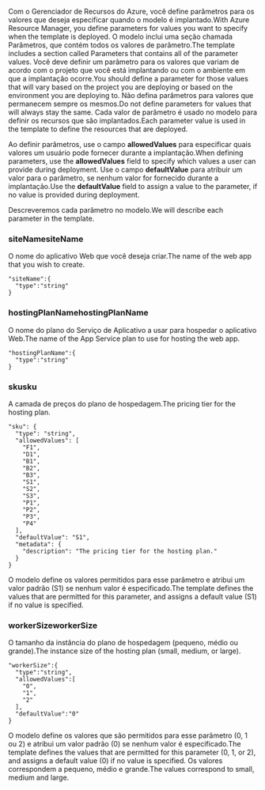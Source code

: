 <span data-ttu-id="3f4f3-101">Com o Gerenciador de Recursos do Azure, você define parâmetros para os valores que deseja especificar quando o modelo é implantado.</span><span class="sxs-lookup"><span data-stu-id="3f4f3-101">With Azure Resource Manager, you define parameters for values you want to specify when the template is deployed.</span></span> <span data-ttu-id="3f4f3-102">O modelo inclui uma seção chamada Parâmetros, que contém todos os valores de parâmetro.</span><span class="sxs-lookup"><span data-stu-id="3f4f3-102">The template includes a section called Parameters that contains all of the parameter values.</span></span>
<span data-ttu-id="3f4f3-103">Você deve definir um parâmetro para os valores que variam de acordo com o projeto que você está implantando ou com o ambiente em que a implantação ocorre.</span><span class="sxs-lookup"><span data-stu-id="3f4f3-103">You should define a parameter for those values that will vary based on the project you are deploying or based on the environment you are deploying to.</span></span> <span data-ttu-id="3f4f3-104">Não defina parâmetros para valores que permanecem sempre os mesmos.</span><span class="sxs-lookup"><span data-stu-id="3f4f3-104">Do not define parameters for values that will always stay the same.</span></span> <span data-ttu-id="3f4f3-105">Cada valor de parâmetro é usado no modelo para definir os recursos que são implantados.</span><span class="sxs-lookup"><span data-stu-id="3f4f3-105">Each parameter value is used in the template to define the resources that are deployed.</span></span> 

<span data-ttu-id="3f4f3-106">Ao definir parâmetros, use o campo **allowedValues** para especificar quais valores um usuário pode fornecer durante a implantação.</span><span class="sxs-lookup"><span data-stu-id="3f4f3-106">When defining parameters, use the **allowedValues** field to specify which values a user can provide during deployment.</span></span> <span data-ttu-id="3f4f3-107">Use o campo **defaultValue** para atribuir um valor para o parâmetro, se nenhum valor for fornecido durante a implantação.</span><span class="sxs-lookup"><span data-stu-id="3f4f3-107">Use the **defaultValue** field to assign a value to the parameter, if no value is provided during deployment.</span></span>

<span data-ttu-id="3f4f3-108">Descreveremos cada parâmetro no modelo.</span><span class="sxs-lookup"><span data-stu-id="3f4f3-108">We will describe each parameter in the template.</span></span>

### <a name="sitename"></a><span data-ttu-id="3f4f3-109">siteName</span><span class="sxs-lookup"><span data-stu-id="3f4f3-109">siteName</span></span>
<span data-ttu-id="3f4f3-110">O nome do aplicativo Web que você deseja criar.</span><span class="sxs-lookup"><span data-stu-id="3f4f3-110">The name of the web app that you wish to create.</span></span>

    "siteName":{
      "type":"string"
    }

### <a name="hostingplanname"></a><span data-ttu-id="3f4f3-111">hostingPlanName</span><span class="sxs-lookup"><span data-stu-id="3f4f3-111">hostingPlanName</span></span>
<span data-ttu-id="3f4f3-112">O nome do plano do Serviço de Aplicativo a usar para hospedar o aplicativo Web.</span><span class="sxs-lookup"><span data-stu-id="3f4f3-112">The name of the App Service plan to use for hosting the web app.</span></span>

    "hostingPlanName":{
      "type":"string"
    }

### <a name="sku"></a><span data-ttu-id="3f4f3-113">sku</span><span class="sxs-lookup"><span data-stu-id="3f4f3-113">sku</span></span>
<span data-ttu-id="3f4f3-114">A camada de preços do plano de hospedagem.</span><span class="sxs-lookup"><span data-stu-id="3f4f3-114">The pricing tier for the hosting plan.</span></span>

    "sku": {
      "type": "string",
      "allowedValues": [
        "F1",
        "D1",
        "B1",
        "B2",
        "B3",
        "S1",
        "S2",
        "S3",
        "P1",
        "P2",
        "P3",
        "P4"
      ],
      "defaultValue": "S1",
      "metadata": {
        "description": "The pricing tier for the hosting plan."
      }
    }

<span data-ttu-id="3f4f3-115">O modelo define os valores permitidos para esse parâmetro e atribui um valor padrão (S1) se nenhum valor é especificado.</span><span class="sxs-lookup"><span data-stu-id="3f4f3-115">The template defines the values that are permitted for this parameter, and assigns a default value (S1) if no value is specified.</span></span>

### <a name="workersize"></a><span data-ttu-id="3f4f3-116">workerSize</span><span class="sxs-lookup"><span data-stu-id="3f4f3-116">workerSize</span></span>
<span data-ttu-id="3f4f3-117">O tamanho da instância do plano de hospedagem (pequeno, médio ou grande).</span><span class="sxs-lookup"><span data-stu-id="3f4f3-117">The instance size of the hosting plan (small, medium, or large).</span></span>

    "workerSize":{
      "type":"string",
      "allowedValues":[
        "0",
        "1",
        "2"
      ],
      "defaultValue":"0"
    }

<span data-ttu-id="3f4f3-118">O modelo define os valores que são permitidos para esse parâmetro (0, 1 ou 2) e atribui um valor padrão (0) se nenhum valor é especificado.</span><span class="sxs-lookup"><span data-stu-id="3f4f3-118">The template defines the values that are permitted for this parameter (0, 1, or 2), and assigns a default value (0) if no value is specified.</span></span> <span data-ttu-id="3f4f3-119">Os valores correspondem a pequeno, médio e grande.</span><span class="sxs-lookup"><span data-stu-id="3f4f3-119">The values correspond to small, medium and large.</span></span>

